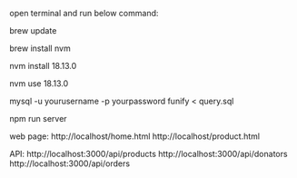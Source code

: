 open terminal and run below command:

brew update 

brew install nvm 

nvm install 18.13.0

nvm use 18.13.0

mysql -u yourusername -p yourpassword funify < query.sql

npm run server

web page:
http://localhost/home.html
http://localhost/product.html

API:
http://localhost:3000/api/products
http://localhost:3000/api/donators
http://localhost:3000/api/orders